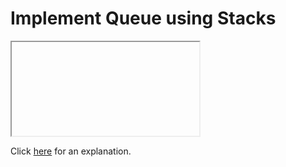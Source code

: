 # Implement Queue using Stacks 

<iframe></iframe>

Click [here](Explanation.md) for an explanation.

